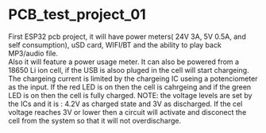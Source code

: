 # PCB_test_project_01
 First ESP32 pcb project, it will have power meters( 24V 3A, 5V 0.5A, and self consumption), uSD card, WIFI/BT and the ability to play back MP3/audio file.     
 Also it will feature a power usage meter. It can also be powered from a 18650 Li ion cell, if the USB is alsoo pluged in the cell will start chargeing.
 The chargeing current is limited by the chargeing IC useing a potenciometer as the input. If the red LED is on then the cell is cahrgeing and if the green
 LED is on then the cell is fully charged.
 NOTE: the voltage levels are set by the ICs and it is : 4.2V as charged state and 3V as discharged.
 If the cel voltage reaches 3V or lower then a circuit will activate and disconect the cell from the system so that it will not overdischarge.
